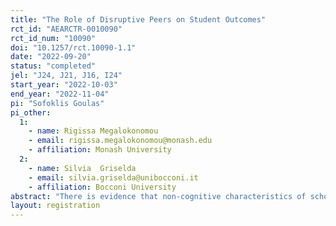 ```yaml
---
title: "The Role of Disruptive Peers on Student Outcomes"
rct_id: "AEARCTR-0010090"
rct_id_num: "10090"
doi: "10.1257/rct.10090-1.1"
date: "2022-09-20"
status: "completed"
jel: "J24, J21, J16, I24"
start_year: "2022-10-03"
end_year: "2022-11-04"
pi: "Sofoklis Goulas"
pi_other:
  1:
    - name: Rigissa Megalokonomou
    - email: rigissa.megalokonomou@monash.edu
    - affiliation: Monash University
  2:
    - name: Silvia  Griselda
    - email: silvia.griselda@unibocconi.it
    - affiliation: Bocconi University
abstract: "There is evidence that non-cognitive characteristics of school peers, such as disruptiveness or engagement impacts other students' outcomes. It remains an open question how large is the influence of disruptive peers on student outcomes. We develop a survey experiment in which individuals are exposed to randomized scenarios of students being disruptive in the classroom. Participants are asked whether they think that the scenario of disruptive students they are exposed to could influence them in terms of study motivation, career aspirations, their science study readiness, and their career readiness."
layout: registration
---
```


